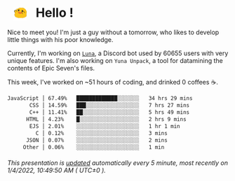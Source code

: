 <h1>   <img src="./spoink.gif" style="vertical-align:middle;" width="30px">   Hello ! </h1>

Nice to meet you! I'm just a guy without a tomorrow, who likes to develop little things with his poor knowledge.

Currently, I'm working on <a href='https://github.com/Asgarrrr/Luna'>`Luna`</a>, a Discord bot used by 60655 users with very unique features. I'm also working on `Yuna Unpack`, a tool for datamining the contents of Epic Seven's files.

This week, I've worked on ~51 hours of coding, and drinked 0 coffees ☕.

```
JavaScript │ 67.49%   █████████████░░░░░░░   34 hrs 29 mins
       CSS │ 14.59%   ███░░░░░░░░░░░░░░░░░   7 hrs 27 mins
       C++ │ 11.41%   ██░░░░░░░░░░░░░░░░░░   5 hrs 49 mins
      HTML │ 4.23%    █░░░░░░░░░░░░░░░░░░░   2 hrs 9 mins
       EJS │ 2.01%    ░░░░░░░░░░░░░░░░░░░░   1 hr 1 min
         C │ 0.12%    ░░░░░░░░░░░░░░░░░░░░   3 mins
      JSON │ 0.07%    ░░░░░░░░░░░░░░░░░░░░   2 mins
     Other │ 0.06%    ░░░░░░░░░░░░░░░░░░░░   1 min
```

###### This presentation is [updated](https://github.com/Asgarrrr) automatically every 5 minute, most recently on 1/4/2022, 10:49:50 AM ( UTC±0 ).